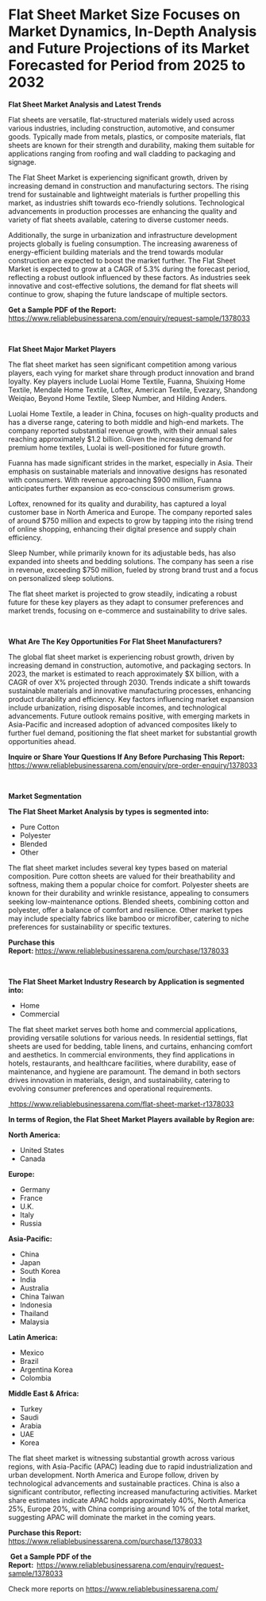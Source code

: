 <p><h1>Flat Sheet Market Size Focuses on Market Dynamics, In-Depth Analysis and Future Projections of its Market Forecasted for Period from 2025 to 2032</h1></p><p><strong>Flat Sheet Market Analysis and Latest Trends</strong></p>
<p><p>Flat sheets are versatile, flat-structured materials widely used across various industries, including construction, automotive, and consumer goods. Typically made from metals, plastics, or composite materials, flat sheets are known for their strength and durability, making them suitable for applications ranging from roofing and wall cladding to packaging and signage.</p><p>The Flat Sheet Market is experiencing significant growth, driven by increasing demand in construction and manufacturing sectors. The rising trend for sustainable and lightweight materials is further propelling this market, as industries shift towards eco-friendly solutions. Technological advancements in production processes are enhancing the quality and variety of flat sheets available, catering to diverse customer needs.</p><p>Additionally, the surge in urbanization and infrastructure development projects globally is fueling consumption. The increasing awareness of energy-efficient building materials and the trend towards modular construction are expected to boost the market further. The Flat Sheet Market is expected to grow at a CAGR of 5.3% during the forecast period, reflecting a robust outlook influenced by these factors. As industries seek innovative and cost-effective solutions, the demand for flat sheets will continue to grow, shaping the future landscape of multiple sectors.</p></p>
<p><strong>Get a Sample PDF of the Report:&nbsp;</strong> <a href="https://www.reliablebusinessarena.com/enquiry/request-sample/1378033?utm_campaign=1912&utm_medium=2&utm_source=Github&utm_content=ia&utm_term=09022025&utm_id=flat-sheet">https://www.reliablebusinessarena.com/enquiry/request-sample/1378033</a></p>
<p>&nbsp;</p>
<p><strong>Flat Sheet Major Market Players</strong></p>
<p><p>The flat sheet market has seen significant competition among various players, each vying for market share through product innovation and brand loyalty. Key players include Luolai Home Textile, Fuanna, Shuixing Home Textile, Mendale Home Textile, Loftex, American Textile, Evezary, Shandong Weiqiao, Beyond Home Textile, Sleep Number, and Hilding Anders.</p><p>Luolai Home Textile, a leader in China, focuses on high-quality products and has a diverse range, catering to both middle and high-end markets. The company reported substantial revenue growth, with their annual sales reaching approximately $1.2 billion. Given the increasing demand for premium home textiles, Luolai is well-positioned for future growth.</p><p>Fuanna has made significant strides in the market, especially in Asia. Their emphasis on sustainable materials and innovative designs has resonated with consumers. With revenue approaching $900 million, Fuanna anticipates further expansion as eco-conscious consumerism grows.</p><p>Loftex, renowned for its quality and durability, has captured a loyal customer base in North America and Europe. The company reported sales of around $750 million and expects to grow by tapping into the rising trend of online shopping, enhancing their digital presence and supply chain efficiency.</p><p>Sleep Number, while primarily known for its adjustable beds, has also expanded into sheets and bedding solutions. The company has seen a rise in revenue, exceeding $750 million, fueled by strong brand trust and a focus on personalized sleep solutions.</p><p>The flat sheet market is projected to grow steadily, indicating a robust future for these key players as they adapt to consumer preferences and market trends, focusing on e-commerce and sustainability to drive sales.</p></p>
<p>&nbsp;</p>
<p><strong>What Are The Key Opportunities For Flat Sheet Manufacturers?</strong></p>
<p><p>The global flat sheet market is experiencing robust growth, driven by increasing demand in construction, automotive, and packaging sectors. In 2023, the market is estimated to reach approximately $X billion, with a CAGR of over X% projected through 2030. Trends indicate a shift towards sustainable materials and innovative manufacturing processes, enhancing product durability and efficiency. Key factors influencing market expansion include urbanization, rising disposable incomes, and technological advancements. Future outlook remains positive, with emerging markets in Asia-Pacific and increased adoption of advanced composites likely to further fuel demand, positioning the flat sheet market for substantial growth opportunities ahead.</p></p>
<p><strong>Inquire or Share Your Questions If Any Before Purchasing This Report:</strong> <a href="https://www.reliablebusinessarena.com/enquiry/pre-order-enquiry/1378033?utm_campaign=1912&utm_medium=2&utm_source=Github&utm_content=ia&utm_term=09022025&utm_id=flat-sheet">https://www.reliablebusinessarena.com/enquiry/pre-order-enquiry/1378033</a></p>
<p>&nbsp;</p>
<p><strong>Market Segmentation</strong></p>
<p><strong>The Flat Sheet Market Analysis by types is segmented into:</strong></p>
<p><ul><li>Pure Cotton</li><li>Polyester</li><li>Blended</li><li>Other</li></ul></p>
<p><p>The flat sheet market includes several key types based on material composition. Pure cotton sheets are valued for their breathability and softness, making them a popular choice for comfort. Polyester sheets are known for their durability and wrinkle resistance, appealing to consumers seeking low-maintenance options. Blended sheets, combining cotton and polyester, offer a balance of comfort and resilience. Other market types may include specialty fabrics like bamboo or microfiber, catering to niche preferences for sustainability or specific textures.</p></p>
<p><strong>Purchase this Report:&nbsp;</strong><a href="https://www.reliablebusinessarena.com/purchase/1378033?utm_campaign=1912&utm_medium=2&utm_source=Github&utm_content=ia&utm_term=09022025&utm_id=flat-sheet">https://www.reliablebusinessarena.com/purchase/1378033</a></p>
<p>&nbsp;</p>
<p><strong>The Flat Sheet Market Industry Research by Application is segmented into:</strong></p>
<p><ul><li>Home</li><li>Commercial</li></ul></p>
<p><p>The flat sheet market serves both home and commercial applications, providing versatile solutions for various needs. In residential settings, flat sheets are used for bedding, table linens, and curtains, enhancing comfort and aesthetics. In commercial environments, they find applications in hotels, restaurants, and healthcare facilities, where durability, ease of maintenance, and hygiene are paramount. The demand in both sectors drives innovation in materials, design, and sustainability, catering to evolving consumer preferences and operational requirements.</p></p>
<p><a href="https://www.reliablebusinessarena.com/flat-sheet-market-r1378033?utm_campaign=1912&utm_medium=2&utm_source=Github&utm_content=ia&utm_term=09022025&utm_id=flat-sheet">&nbsp;https://www.reliablebusinessarena.com/flat-sheet-market-r1378033</a></p>
<p><strong>In terms of Region, the Flat Sheet Market Players available by Region are:</strong></p>
<p>
    <p> <strong> North America: </strong>
        <ul>
            <li>United States</li>
            <li>Canada</li>
        </ul>
        </p> 
    <p> <strong> Europe: </strong>
        <ul>
            <li>Germany</li>
            <li>France</li>
            <li>U.K.</li>
            <li>Italy</li>
            <li>Russia</li>
        </ul>
        </p> 
    <p> <strong> Asia-Pacific: </strong>
        <ul>
            <li>China</li>
            <li>Japan</li>
            <li>South Korea</li>
            <li>India</li>
            <li>Australia</li>
            <li>China Taiwan</li>
            <li>Indonesia</li>
            <li>Thailand</li>
            <li>Malaysia</li>
        </ul>
        </p> 
    <p> <strong> Latin America: </strong>
        <ul>
            <li>Mexico</li>
            <li>Brazil</li>
            <li>Argentina Korea</li>
            <li>Colombia</li>
        </ul>
        </p> 
    <p> <strong> Middle East & Africa: </strong>
        <ul>
            <li>Turkey</li>
            <li>Saudi</li>
            <li>Arabia</li>
            <li>UAE</li>
            <li>Korea</li>
        </ul>
    </p>
    </p>
<p><p>The flat sheet market is witnessing substantial growth across various regions, with Asia-Pacific (APAC) leading due to rapid industrialization and urban development. North America and Europe follow, driven by technological advancements and sustainable practices. China is also a significant contributor, reflecting increased manufacturing activities. Market share estimates indicate APAC holds approximately 40%, North America 25%, Europe 20%, with China comprising around 10% of the total market, suggesting APAC will dominate the market in the coming years.</p></p>
<p><strong>Purchase this Report: </strong><a href="https://www.reliablebusinessarena.com/purchase/1378033?utm_campaign=1912&utm_medium=2&utm_source=Github&utm_content=ia&utm_term=09022025&utm_id=flat-sheet">https://www.reliablebusinessarena.com/purchase/1378033</a></p>
<p>&nbsp;<strong>Get a Sample PDF of the Report:&nbsp;&nbsp;</strong><a href="https://www.reliablebusinessarena.com/enquiry/request-sample/1378033?utm_campaign=1912&utm_medium=2&utm_source=Github&utm_content=ia&utm_term=09022025&utm_id=flat-sheet">https://www.reliablebusinessarena.com/enquiry/request-sample/1378033</a></p>
<p><strong></strong></p>
<p>Check more reports on <a href="https://www.reliablebusinessarena.com/?utm_campaign=1912&utm_medium=2&utm_source=Github&utm_content=ia&utm_term=09022025&utm_id=flat-sheet">https://www.reliablebusinessarena.com/</a></p>